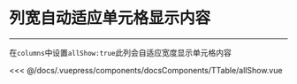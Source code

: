 # 列宽自动适应单元格显示内容

---

<common-code-format>
  <docsComponents-TTable-allShow slot="source"></docsComponents-TTable-allShow>

  在`columns`中设置`allShow:true`此列会自适应宽度显示单元格内容

  <<< @/docs/.vuepress/components/docsComponents/TTable/allShow.vue
</common-code-format>
